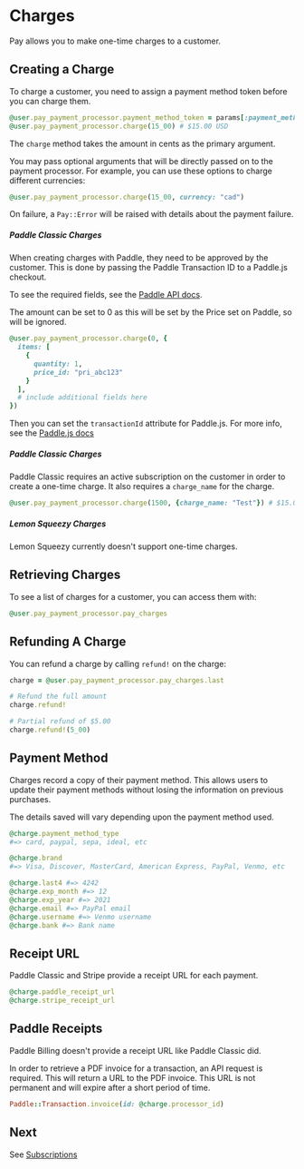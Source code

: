 # Charges

Pay allows you to make one-time charges to a customer.

## Creating a Charge

To charge a customer, you need to assign a payment method token before you can charge them.

```ruby
@user.pay_payment_processor.payment_method_token = params[:payment_method_token]
@user.pay_payment_processor.charge(15_00) # $15.00 USD
```

The `charge` method takes the amount in cents as the primary argument.

You may pass optional arguments that will be directly passed on to the payment processor. For example, you can use these options to charge different currencies:

```ruby
@user.pay_payment_processor.charge(15_00, currency: "cad")
```

On failure, a `Pay::Error` will be raised with details about the payment failure.

##### Paddle Classic Charges

When creating charges with Paddle, they need to be approved by the customer. This is done by
passing the Paddle Transaction ID to a Paddle.js checkout.

To see the required fields, see the [Paddle API docs](https://developer.paddle.com/api-reference/transactions/create-transaction).

The amount can be set to 0 as this will be set by the Price set on Paddle, so will be ignored.

```ruby
@user.pay_payment_processor.charge(0, {
  items: [
    {
      quantity: 1,
      price_id: "pri_abc123"
    }
  ],
  # include additional fields here
})
```

Then you can set the `transactionId` attribute for Paddle.js. For more info, see the [Paddle.js docs](https://developer.paddle.com/paddlejs/methods/paddle-checkout-open)

##### Paddle Classic Charges

Paddle Classic requires an active subscription on the customer in order to create a one-time charge. It also requires a `charge_name` for the charge.

```ruby
@user.pay_payment_processor.charge(1500, {charge_name: "Test"}) # $15.00 USD
```

##### Lemon Squeezy Charges

Lemon Squeezy currently doesn't support one-time charges.

## Retrieving Charges

To see a list of charges for a customer, you can access them with:

```ruby
@user.pay_payment_processor.pay_charges
```

## Refunding A Charge

You can refund a charge by calling `refund!` on the charge:

```ruby
charge = @user.pay_payment_processor.pay_charges.last

# Refund the full amount
charge.refund!

# Partial refund of $5.00
charge.refund!(5_00)
```

## Payment Method

Charges record a copy of their payment method. This allows users to update their payment methods without losing the information on previous purchases.

The details saved will vary depending upon the payment method used.

```ruby
@charge.payment_method_type
#=> card, paypal, sepa, ideal, etc

@charge.brand
#=> Visa, Discover, MasterCard, American Express, PayPal, Venmo, etc

@charge.last4 #=> 4242
@charge.exp_month #=> 12
@charge.exp_year #=> 2021
@charge.email #=> PayPal email
@charge.username #=> Venmo username
@charge.bank #=> Bank name
```

## Receipt URL

Paddle Classic and Stripe provide a receipt URL for each payment.

```ruby
@charge.paddle_receipt_url
@charge.stripe_receipt_url
```

## Paddle Receipts

Paddle Billing doesn't provide a receipt URL like Paddle Classic did.

In order to retrieve a PDF invoice for a transaction, an API request is required. This will return a URL to the PDF invoice. This URL is not permanent and will expire after a short period of time.

```ruby
Paddle::Transaction.invoice(id: @charge.processor_id)
```

## Next

See [Subscriptions](6_subscriptions.md)
